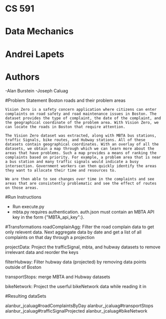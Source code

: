 # CS 591
# Data Mechanics
# Andrei Lapets

# Authors
-Alan Burstein 
-Joseph Caluag 

#Problem Statement
Boston roads and their problem areas

	Vision Zero is a safety concern application where citizens can enter complaints on road safety and road maintenance issues in Boston. The dataset provides the type of complaint, the date of the complaint, and the geographical coordinate of the problem area. With Vision Zero, we can locate the roads in Boston that require attention.

	The Vision Zero dataset was extracted, along with MBTA bus stations, traffic Signals, bike routes, and Hubway stations. All of these datasets contain geographical coordinates. With an overlay of all the datasets, we obtain a map through which we can learn more about the areas that have problems. Such a map provides a means of ranking the complaints based on priority. For example, a problem area that is near a bus station and many traffic signals would indicate a busy intersection. Government workers can then quickly identify the areas they want to allocate their time and resources to. 
	
	We are then able to see changes over time in the complaints and see areas that are consistently problematic and see the effect of routes on those areas.	

#Run Instructions
- Run execute.py
- mbta.py requires authentication. auth.json must contain an MBTA API key in the form {"MBTA_api_key":<key>}. 

#Transformations
roadComplainAgg: Filter the road complain data to get only relevent data. Next aggregate data by date and get a list of all complaints on that day through a projection 

projectData: Project the trafficSignal, mbta, and hubway datasets to remove irrelevant data and reorder the keys

filterHubway: Filter hubway data (projected) by removing data points outside of Boston

transportStops: merge MBTA and Hubway datasets

bikeNetwork: Project the userful bikeNetwork data while reading it in

#Resulting dataSets

alanbur_jcaluag#roadComplaintsByDay
alanbur_jcaluag#transportStops
alanbur_jcaluag#trafficSignalProjected
alanbur_jcaluag#bikeNetwork

